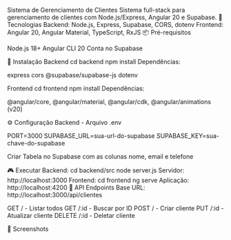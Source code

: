 Sistema de Gerenciamento de Clientes
Sistema full-stack para gerenciamento de clientes com Node.js/Express, Angular 20 e Supabase.
🚀 Tecnologias
Backend: Node.js, Express, Supabase, CORS, dotenv
Frontend: Angular 20, Angular Material, TypeScript, RxJS
📦 Pré-requisitos

Node.js 18+
Angular CLI 20
Conta no Supabase

💾 Instalação
Backend
cd backend
npm install
Dependências:

express
cors
@supabase/supabase-js
dotenv

Frontend
cd frontend
npm install
Dependências:

@angular/core, @angular/material, @angular/cdk, @angular/animations (v20)

⚙️ Configuração
Backend - Arquivo .env

PORT=3000
SUPABASE_URL=sua-url-do-supabase
SUPABASE_KEY=sua-chave-do-supabase

Criar Tabela no Supabase com as colunas nome, email e telefone

🎮 Executar
Backend:
cd backend/src
node server.js
Servidor: http://localhost:3000
Frontend:
cd frontend
ng serve
Aplicação: http://localhost:4200
🔌 API Endpoints
Base URL: http://localhost:3000/api/clientes

GET / - Listar todos
GET /:id - Buscar por ID
POST / - Criar cliente
PUT /:id - Atualizar cliente
DELETE /:id - Deletar cliente

📸 Screenshots
